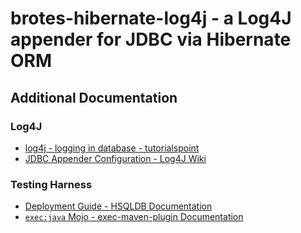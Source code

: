 brotes-hibernate-log4j - a Log4J appender for JDBC via Hibernate ORM
====================================================================

## Additional Documentation

### Log4J

* [log4j - logging in database - tutorialspoint](http://www.tutorialspoint.com/log4j/log4j_logging_database.htm)
* [JDBC Appender Configuration - Log4J Wiki](http://wiki.apache.org/logging-log4j/JDBCAppenderConfiguration)

### Testing Harness

* [Deployment Guide - HSQLDB Documentation](http://hsqldb.org/doc/guide/deployment-chapt.html)
* [`exec:java` Mojo - exec-maven-plugin Documentation](http://mojo.codehaus.org/exec-maven-plugin/java-mojo.html)
